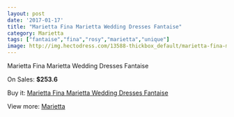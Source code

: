 ```yaml
---
layout: post
date: '2017-01-17'
title: "Marietta Fina Marietta Wedding Dresses Fantaise"
category: Marietta
tags: ["fantaise","fina","rosy","marietta","unique"]
image: http://img.hectodress.com/13588-thickbox_default/marietta-fina-marietta-wedding-dresses-fantaise.jpg
---
```

Marietta Fina Marietta Wedding Dresses Fantaise

On Sales: **$253.6**
<a href="https://www.hectodress.com/marietta/6576-marietta-fina-marietta-wedding-dresses-fantaise.html"><amp-img layout="responsive" width="600" height="600" src="//img.hectodress.com/13588-thickbox_default/marietta-fina-marietta-wedding-dresses-fantaise.jpg" alt="Marietta Fina Marietta Wedding Dresses Fantaise 0" /></a>

Buy it: [Marietta Fina Marietta Wedding Dresses Fantaise](https://www.hectodress.com/marietta/6576-marietta-fina-marietta-wedding-dresses-fantaise.html "Marietta Fina Marietta Wedding Dresses Fantaise")

View more: [Marietta](https://www.hectodress.com/112-marietta "Marietta")